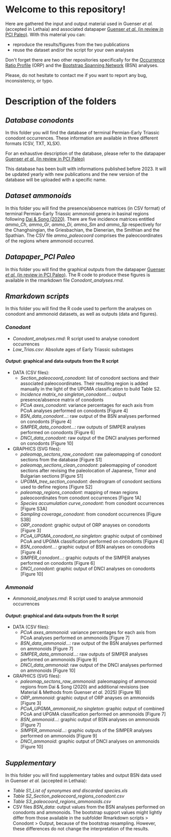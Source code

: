 # Welcome to this repository! 

Here are gathered the input and output material used in Guenser _et al._ (accepted in Lethaia) and associated datapaper [Guenser _et al._ (in review in PCI Paleo)](https://hal.science/hal-04951445). With this material you can:

- reproduce the results/figures from the two publications
- reuse the dataset and/or the script for your own analyses

Don't forget there are two other repositories specifically for the [Occurrence Ratio Profile](https://github.com/PaulineGnsr/ORP_analysis) (ORP) and the [Bootstrap Spanning Network](https://github.com/PaulineGnsr/BSN_analysis) (BSN) analyses.

Please, do not hesitate to contact me if you want to report any bug, inconsistency, or typo.

# Description of the folders

## _Database conodonts_

In this folder you will find the database of terminal Permian-Early Triassic conodont occurrences. These information are available in three different formats (CSV, TXT, XLSX).

For an exhaustive description of the database, please refer to the datapaper [Guenser _et al._ (in review in PCI Paleo)](https://hal.science/hal-04951445)

This database has been built with informations published before 2023. It will be updated yearly with new publications and the new version of the database will be uploaded with a specific name.  

## _Dataset ammonoids_
In this folder you will find the presence/absence matrices (in CSV format) of terminal Permian-Early Triassic ammonoid genera in basinal regions following [Dai & Song (2020)](https://doi.org/10.1017/pab.2020.40). 
There are five incidence matrices entitled _ammo_Ch_, _ammo_Gr_, _ammo_Di_, _ammo_Sm_ and _ammo_Sp_ respectively for the Changhsingian, the Griesbachian, the Dienerian, the Smithian and the Spathian.
The CSV file _ammo_paleocoord_ comprises the paleocoordinates of the regions where ammonoid occurred.

## _Datapaper_PCI Paleo_
In this folder you will find the graphical outputs from the datapaper [Guenser _et al._ (in review in PCI Paleo)](https://hal.science/hal-04951445). The R code to produce these figures is available in the rmarkdown file _Conodont_analyses.rmd_.

## _Rmarkdown scripts_
In this folder you will find the R code used to perform the analyses on conodont and ammonoid datasets, as well as outputs (data and figures).
  
### _Conodont_
- _Conodont_analyses.rmd_: R script used to analyse conodont occurrences
- _Low_Trias.csv_: Absolute ages of Early Triassic substages

#### _Output_: graphical and data outputs from the R script
- DATA (CSV files):
  - _Section_paleocoord_conodont_: list of conodont sections and their associated paleocoordinates. Their resulting region is added manually in the light of the UPGMA classification to build Table S2.
  - _Incidence matrix_no singleton_conodont_...: output presence/absence matrix of conodonts
  - _PCoA axes_conodont_: variance percentages for each axis from PCoA analyses performed on conodonts [Figure 4]
  - _BSN_data_conodont_...: raw output of the BSN analyses performed on conodonts [Figure 4]
  - _SIMPER_data_conodont_...: raw outputs of SIMPER analyses performed on conodonts [Figure 6]
  - _DNCI_data_conodont_: raw output of the DNCI analyses performed on conodonts [Figure 10]
- GRAPHICS (SVG files):
  - _paleomap_sectons_raw_conodont_: raw paleomapping of conodont sections from the database [Figure S1]
  - _paleomap_sections_clean_conodont_: paleomapping of conodont sections after revising the paleolocation of Japanese, Timor and Bulgarian sections [Figure S1]
  - _UPGMA_tree_section_conodont_: dendrogram of conodont sections used to define regions [Figure S2]
  - _paleomap_regions_conodont_: mapping of mean regions paleocoordinates from conodont occurrences [Figure 1A]
  - _Species accumulation curve_conodont_: from conodont occurrences [Figure S3A]
  - _Sampling coverage_conodont_: from conodont occurrences [Figure S3B]
  - _ORP_conodont_: graphic output of ORP anayses on conodonts [Figure 3]
  - _PCoA_UPGMA_conodont_no singleton_: graphic output of combined PCoA and UPGMA classification performed on conodonts [Figure 4]
  - _BSN_conodont_...: graphic output of BSN analyses on conodonts [Figure 4]
  - _SIMPER_conodont_...: graphic outputs of the SIMPER analyses performed on conodonts [Figure 6]
  - _DNCI_conodont_: graphic output of DNCI analyses on conodonts [Figure 10]

### _Ammonoid_
- _Ammonoid_analyses.rmd_: R script used to analyse ammonoid occurrences

#### _Output_: graphical and data outputs from the R script
- DATA (CSV files):
  - _PCoA axes_ammonoid_: variance percentages for each axis from PCoA analyses performed on ammonoids [Figure 7]
  - _BSN_data_ammonoid_...: raw output of the BSN analyses performed on ammonoids [Figure 7]
  - _SIMPER_data_ammonoid_...: raw outputs of SIMPER analyses performed on ammonoids [Figure 9]
  - _DNCI_data_ammonoid_: raw output of the DNCI analyses performed on ammonoids [Figure 10]
- GRAPHICS (SVG files):
  - _paleomap_sectons_raw_ammonoid_: paleomapping of ammonoid regions from Dai & Song (2020) and additional revisions (see Material & Methods from Guenser _et al._ 2025) [Figure 1B]
  - _ORP_ammonoid_: graphic output of ORP anayses on ammonoids [Figure 3]
  - _PCoA_UPGMA_ammonoid_no singleton_: graphic output of combined PCoA and UPGMA classification performed on ammonoids [Figure 7]
  - _BSN_ammonoid_...: graphic output of BSN analyses on ammonoids [Figure 7]
  - _SIMPER_ammonoid_...: graphic outputs of the SIMPER analyses performed on ammonoids [Figure 9]
  - _DNCI_ammonoid_: graphic output of DNCI analyses on ammonoids [Figure 10]

## _Supplementary_
In this folder you will find supplementary tables and output BSN data used in Guenser _et al._ (accepted in Lethaia):
  - _Table S1_List of synonymes and discarded species.xls_
  - _Table S2_Section_paleocoord_regions_conodont.csv_
  - _Table S3_paleocoord_regions_ammonoids.csv_
  - CSV files _BSN_data_: output values from the BSN analyses performed on conodonts and ammonoids. The bootstrap support values might lightly differ from those available in the subfolder Rmarkdown scripts > Conodont > Output, because of the bootstrap resampling. However, these differences do not change the interpretation of the results.
